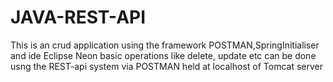 # JAVA-REST-API
This is an crud application using the framework POSTMAN,SpringInitialiser and ide Eclipse Neon
basic operations like delete, update etc can be done usng the REST-api system via POSTMAN held at localhost of Tomcat server

